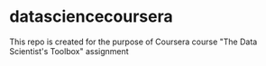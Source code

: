 # datasciencecoursera
This repo is created for the purpose of Coursera course "The Data Scientist's Toolbox" assignment
